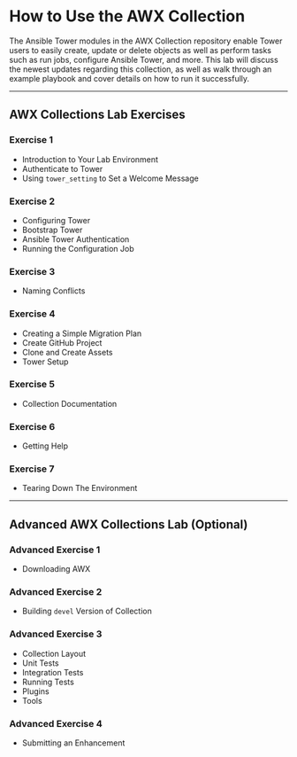 # How to Use the AWX Collection

The Ansible Tower modules in the AWX Collection repository enable Tower users to easily create, update or delete objects as well as perform tasks such as run jobs, configure Ansible Tower, and more. This lab will discuss the newest updates regarding this collection, as well as walk through an example playbook and cover details on how to run it successfully.

* * *

## AWX Collections Lab Exercises

### Exercise 1
- Introduction to Your Lab Environment
- Authenticate to Tower
- Using `tower_setting` to Set a Welcome Message

### Exercise 2
- Configuring Tower
- Bootstrap Tower
- Ansible Tower Authentication
- Running the Configuration Job

### Exercise 3
- Naming Conflicts

### Exercise 4
- Creating a Simple Migration Plan
- Create GitHub Project
- Clone and Create Assets
- Tower Setup

### Exercise 5
- Collection Documentation

### Exercise 6
- Getting Help

### Exercise 7
- Tearing Down The Environment

* * *

## Advanced AWX Collections Lab (Optional)

### Advanced Exercise 1
- Downloading AWX

### Advanced Exercise 2
- Building `devel` Version of Collection

### Advanced Exercise 3
- Collection Layout
- Unit Tests
- Integration Tests
- Running Tests
- Plugins
- Tools

### Advanced Exercise 4
- Submitting an Enhancement
